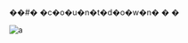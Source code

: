 ��#� �c�o�u�n�t�d�o�w�n�
�
�

![a](https://user-images.githubusercontent.com/84276601/232982246-7e3f0f06-5206-4d6f-9f18-20fec7541154.jpg)
